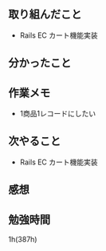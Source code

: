 ## 取り組んだこと
- Rails EC  カート機能実装

## 分かったこと

## 作業メモ
- 1商品1レコードにしたい<br>

## 次やること
- Rails EC  カート機能実装

## 感想


## 勉強時間
1h(387h)